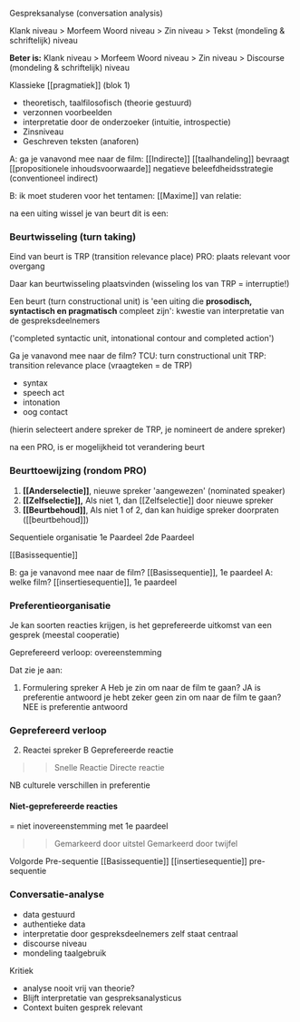 Gespreksanalyse
(conversation analysis)

Klank niveau > Morfeem Woord niveau > Zin niveau > Tekst (mondeling & schriftelijk) niveau

**Beter is:**
Klank niveau > Morfeem Woord niveau > Zin niveau > Discourse (mondeling & schriftelijk) niveau


Klassieke [[pragmatiek]] (blok 1)
- theoretisch, taalfilosofisch (theorie gestuurd)
- verzonnen voorbeelden
- interpretatie door de onderzoeker (intuitie, introspectie)
- Zinsniveau
- Geschreven teksten (anaforen)


A: ga je vanavond mee naar de film:
[[Indirecte]] [[taalhandeling]]
bevraagt [[propositionele inhoudsvoorwaarde]]
negatieve beleefdheidsstrategie (conventioneel indirect)

B: ik moet studeren voor het tentamen:
[[Maxime]] van relatie:


na een uiting wissel je van beurt dit is een:
### Beurtwisseling (turn taking)
Eind van beurt is TRP (transition relevance place)
PRO: plaats relevant voor overgang

Daar kan beurtwisseling plaatsvinden (wisseling los van TRP = interruptie!)

Een beurt (turn constructional unit) is 'een uiting die **prosodisch, syntactisch en pragmatisch** compleet zijn': kwestie van interpretatie van de gespreksdeelnemers

('completed syntactic unit, intonational contour and completed action')



Ga je vanavond mee naar de film?
TCU: turn constructional unit
TRP: transition relevance place (vraagteken = de TRP)
- syntax
- speech act
- intonation
- oog contact

(hierin selecteert andere spreker de TRP, je nomineert de andere spreker)

na een PRO, is er mogelijkheid tot verandering beurt
### Beurttoewijzing (rondom PRO)
1. **[[Anderselectie]]**, nieuwe spreker 'aangewezen' (nominated speaker)
2. **[[Zelfselectie]],** Als niet 1, dan [[Zelfselectie]] door nieuwe spreker
3. **[[Beurtbehoud]]**, Als niet 1 of 2, dan kan huidige spreker doorpraten ([[beurtbehoud]])

Sequentiele organisatie
1e Paardeel
2de Paardeel


[[Basissequentie]]

B: ga je vanavond mee naar de film?     [[Basissequentie]], 1e paardeel
A: welke film?    [[insertiesequentie]], 1e paardeel


### Preferentieorganisatie
Je kan soorten reacties krijgen, is het geprefereerde uitkomst van een gesprek (meestal cooperatie)

Geprefereerd verloop: overeenstemming

Dat zie je aan:
1. Formulering spreker A
Heb je zin om naar de film te gaan? JA is preferentie antwoord
je hebt zeker geen zin om naar de film te gaan? NEE is preferentie antwoord
### Geprefereerd verloop
2. Reactei spreker B
Geprefereerde reactie
>> Snelle Reactie
>> Directe reactie

NB culturele verschillen in preferentie

#### Niet-geprefereerde reacties
= niet inovereenstemming met 1e paardeel
>> Gemarkeerd door uitstel
>> Gemarkeerd door twijfel


Volgorde
Pre-sequentie
[[Basissequentie]]
[[insertiesequentie]]
pre-sequentie


### Conversatie-analyse
- data gestuurd
- authentieke data
- interpretatie door gespreksdeelnemers zelf staat centraal
- discourse niveau
- mondeling taalgebruik

Kritiek
- analyse nooit vrij van theorie?
- Blijft interpretatie van gespreksanalysticus
- Context buiten gesprek relevant


